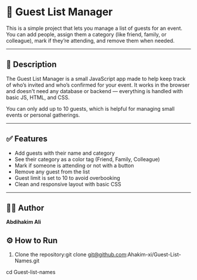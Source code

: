 # 🎉 Guest List Manager

This is a simple project that lets you manage a list of guests for an event. You can add people, assign them a category (like friend, family, or colleague), mark if they’re attending, and remove them when needed.

---

## 📘 Description

The Guest List Manager is a small JavaScript app made to help keep track of who’s invited and who’s confirmed for your event. It works in the browser and doesn't need any database or backend — everything is handled with basic JS, HTML, and CSS.

You can only add up to 10 guests, which is helpful for managing small events or personal gatherings.

---

## ✅ Features

- Add guests with their name and category
- See their category as a color tag (Friend, Family, Colleague)
- Mark if someone is attending or not with a button
- Remove any guest from the list
- Guest limit is set to 10 to avoid overbooking
- Clean and responsive layout with basic CSS

---

## 👨‍💻 Author

**Abdihakim Ali**


## ⚙️ How to Run


1. Clone the repository:git clone git@github.com:Ahakim-xi/Guest-List-Names.git

cd Guest-list-names